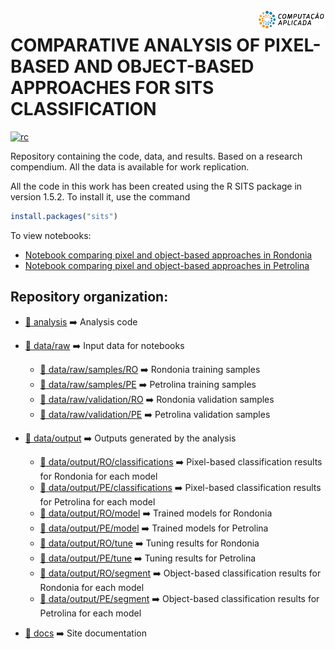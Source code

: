 <img src="docs/images/cap.png" alt="CAP icon" align="right" height="30"/>

# COMPARATIVE ANALYSIS OF PIXEL-BASED AND OBJECT-BASED APPROACHES FOR SITS CLASSIFICATION
[![rc](https://img.shields.io/badge/research%20compendium-ready-brightgreen)](#)


Repository containing the code, data, and results. Based on a research compendium. 
All the data is available for work replication.

All the code in this work has been created using the R SITS package in version 1.5.2. To install it, use the command

```R
install.packages("sits")
```
To view notebooks:
  - [Notebook comparing pixel and object-based approaches in Rondonia](https://geo-dl.netlify.app/rondonia_experiment)
  - [Notebook comparing pixel and object-based approaches in Petrolina](https://geo-dl.netlify.app/petrolina_experiment)

## Repository organization:

-   [:file_folder: analysis](analysis) :arrow_right: Analysis code
   
-   [:file_folder: data/raw](data/raw) :arrow_right: Input data for notebooks
    -  [:file_folder: data/raw/samples/RO](data/raw/RO/samples) :arrow_right: Rondonia training samples
    -  [:file_folder: data/raw/samples/PE](data/raw/PE/samples) :arrow_right: Petrolina training samples
    -  [:file_folder: data/raw/validation/RO](data/raw/RO/validation) :arrow_right: Rondonia validation samples
    -  [:file_folder: data/raw/validation/PE](data/raw/PE/validation) :arrow_right: Petrolina validation samples

-   [:file_folder: data/output](data/output) :arrow_right: Outputs generated by the analysis
    -  [:file_folder: data/output/RO/classifications](data/output/RO/classifications) :arrow_right: Pixel-based classification results for Rondonia for each model
    -  [:file_folder: data/output/PE/classifications](data/output/PE/classifications) :arrow_right: Pixel-based classification results for Petrolina for each model
    -  [:file_folder: data/output/RO/model](data/output/RO/model) :arrow_right: Trained models for Rondonia
    -  [:file_folder: data/output/PE/model](data/output/PE/model) :arrow_right: Trained models for Petrolina
    -  [:file_folder: data/output/RO/tune](data/output/RO/tune) :arrow_right: Tuning results for Rondonia
    -  [:file_folder: data/output/PE/tune](data/output/PE/tune) :arrow_right: Tuning results for Petrolina
    -  [:file_folder: data/output/RO/segment](data/output/RO/segment) :arrow_right: Object-based classification results for Rondonia for each model
    -  [:file_folder: data/output/PE/segment](data/output/PE/segment) :arrow_right: Object-based classification results for Petrolina for each model

-   [:file_folder: docs](docs) :arrow_right: Site documentation

